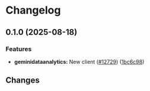 # Changelog

## 0.1.0 (2025-08-18)


### Features

* **geminidataanalytics:** New client ([#12729](https://github.com/googleapis/google-cloud-go/issues/12729)) ([1bc6c98](https://github.com/googleapis/google-cloud-go/commit/1bc6c98c371418b05cbe13a95a601e08d1c97014))

## Changes

